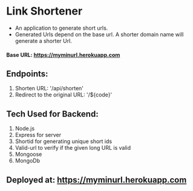 # Link Shortener
* An application to generate short urls.
* Generated Urls depend on the base url. A shorter domain name will generate a shorter Url.

#### Base URL: https://myminurl.herokuapp.com

## Endpoints: 
1. Shorten URL: '/api/shorten'
2. Redirect to the original URL: '/${code}'

## Tech Used for Backend:
1. Node.js
2. Express for server
3. Shortid for generating unique short ids
4. Valid-url to verify if the given long URL is valid
5. Mongoose
6. MongoDb

## Deployed at: https://myminurl.herokuapp.com